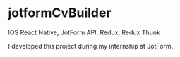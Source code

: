 # jotformCvBuilder
IOS React Native, JotForm API, Redux, Redux Thunk

I developed this project during my internship at JotForm.

